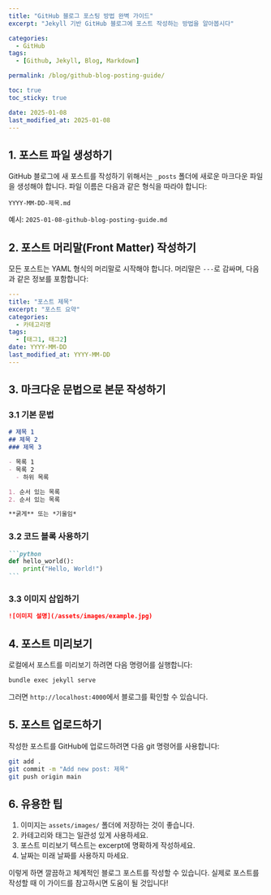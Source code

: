 ```yaml
---
title: "GitHub 블로그 포스팅 방법 완벽 가이드"
excerpt: "Jekyll 기반 GitHub 블로그에 포스트 작성하는 방법을 알아봅시다"

categories:
  - GitHub
tags:
  - [Github, Jekyll, Blog, Markdown]

permalink: /blog/github-blog-posting-guide/

toc: true
toc_sticky: true

date: 2025-01-08
last_modified_at: 2025-01-08
---
```


## 1. 포스트 파일 생성하기

GitHub 블로그에 새 포스트를 작성하기 위해서는 `_posts` 폴더에 새로운 마크다운 파일을 생성해야 합니다. 파일 이름은 다음과 같은 형식을 따라야 합니다:

```
YYYY-MM-DD-제목.md
```

예시: `2025-01-08-github-blog-posting-guide.md`

## 2. 포스트 머리말(Front Matter) 작성하기

모든 포스트는 YAML 형식의 머리말로 시작해야 합니다. 머리말은 `---`로 감싸며, 다음과 같은 정보를 포함합니다:

```yaml
---
title: "포스트 제목"
excerpt: "포스트 요약"
categories: 
  - 카테고리명
tags:
  - [태그1, 태그2]
date: YYYY-MM-DD
last_modified_at: YYYY-MM-DD
---
```

## 3. 마크다운 문법으로 본문 작성하기

### 3.1 기본 문법

```markdown
# 제목 1
## 제목 2
### 제목 3

- 목록 1
- 목록 2
  - 하위 목록

1. 순서 있는 목록
2. 순서 있는 목록

**굵게** 또는 *기울임*
```

### 3.2 코드 블록 사용하기

````markdown
```python
def hello_world():
    print("Hello, World!")
```
````

### 3.3 이미지 삽입하기

```markdown
![이미지 설명](/assets/images/example.jpg)
```

## 4. 포스트 미리보기

로컬에서 포스트를 미리보기 하려면 다음 명령어를 실행합니다:

```bash
bundle exec jekyll serve
```

그러면 `http://localhost:4000`에서 블로그를 확인할 수 있습니다.

## 5. 포스트 업로드하기

작성한 포스트를 GitHub에 업로드하려면 다음 git 명령어를 사용합니다:

```bash
git add .
git commit -m "Add new post: 제목"
git push origin main
```

## 6. 유용한 팁

1. 이미지는 `assets/images/` 폴더에 저장하는 것이 좋습니다.
2. 카테고리와 태그는 일관성 있게 사용하세요.
3. 포스트 미리보기 텍스트는 excerpt에 명확하게 작성하세요.
4. 날짜는 미래 날짜를 사용하지 마세요.

이렇게 하면 깔끔하고 체계적인 블로그 포스트를 작성할 수 있습니다. 실제로 포스트를 작성할 때 이 가이드를 참고하시면 도움이 될 것입니다!

